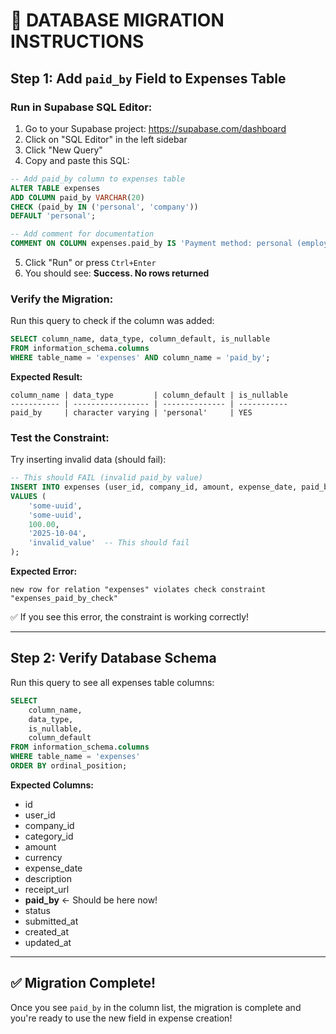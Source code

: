 # 🔧 DATABASE MIGRATION INSTRUCTIONS

## Step 1: Add `paid_by` Field to Expenses Table

### **Run in Supabase SQL Editor:**

1. Go to your Supabase project: https://supabase.com/dashboard
2. Click on "SQL Editor" in the left sidebar
3. Click "New Query"
4. Copy and paste this SQL:

```sql
-- Add paid_by column to expenses table
ALTER TABLE expenses 
ADD COLUMN paid_by VARCHAR(20) 
CHECK (paid_by IN ('personal', 'company')) 
DEFAULT 'personal';

-- Add comment for documentation
COMMENT ON COLUMN expenses.paid_by IS 'Payment method: personal (employee paid) or company (company card)';
```

5. Click "Run" or press `Ctrl+Enter`
6. You should see: **Success. No rows returned**

### **Verify the Migration:**

Run this query to check if the column was added:

```sql
SELECT column_name, data_type, column_default, is_nullable
FROM information_schema.columns
WHERE table_name = 'expenses' AND column_name = 'paid_by';
```

**Expected Result:**
```
column_name | data_type         | column_default | is_nullable
----------- | ----------------- | -------------- | -----------
paid_by     | character varying | 'personal'     | YES
```

### **Test the Constraint:**

Try inserting invalid data (should fail):

```sql
-- This should FAIL (invalid paid_by value)
INSERT INTO expenses (user_id, company_id, amount, expense_date, paid_by)
VALUES (
    'some-uuid',
    'some-uuid', 
    100.00,
    '2025-10-04',
    'invalid_value'  -- This should fail
);
```

**Expected Error:**
```
new row for relation "expenses" violates check constraint "expenses_paid_by_check"
```

✅ If you see this error, the constraint is working correctly!

---

## Step 2: Verify Database Schema

Run this query to see all expenses table columns:

```sql
SELECT 
    column_name, 
    data_type, 
    is_nullable,
    column_default
FROM information_schema.columns
WHERE table_name = 'expenses'
ORDER BY ordinal_position;
```

**Expected Columns:**
- id
- user_id
- company_id
- category_id
- amount
- currency
- expense_date
- description
- receipt_url
- **paid_by** ← Should be here now!
- status
- submitted_at
- created_at
- updated_at

---

## ✅ Migration Complete!

Once you see `paid_by` in the column list, the migration is complete and you're ready to use the new field in expense creation!

